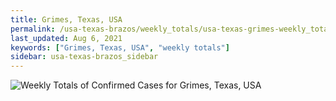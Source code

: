 ```yaml
---
title: Grimes, Texas, USA
permalink: /usa-texas-brazos/weekly_totals/usa-texas-grimes-weekly_totals.html
last_updated: Aug 6, 2021
keywords: ["Grimes, Texas, USA", "weekly totals"]
sidebar: usa-texas-brazos_sidebar
---
```


![Weekly Totals of Confirmed Cases for Grimes, Texas, USA](/covid_tracker/images/graphs/usa-texas-grimes-weekly_totals_graph.png)
